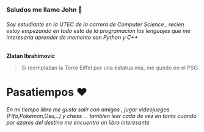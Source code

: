 ### Saludos me llamo John 👋

###### Soy estudiante en la UTEC de la carrera de Computer Science , recien estoy empezando en todo esto de la programación los lenguajes que me interesaría aprender de momento son Python y C++ 

**Zlatan Ibrahimovic** 

> Si reemplazan la Torre Eiffel por una estatua mía, me quedo en el PSG

# Pasatiempos ❤️

######  En mi tiempo libre me gusta salir con amigos , jugar videojuegos (Fifa,Pokemon,Osu,..) y chess ... tambien leer cada de vez en tanto cuando por azares del destino me encuentro un libro interesante 










<!--
**JohnMonroy/JohnMonroy** is a ✨ _special_ ✨ repository because its `README.md` (this file) appears on your GitHub profile.

Here are some ideas to get you started:

- 🔭 I’m currently working on ...
- 🌱 I’m currently learning ...
- 👯 I’m looking to collaborate on ...
- 🤔 I’m looking for help with ...
- 💬 Ask me about ...
- 📫 How to reach me: ...
- 😄 Pronouns: ...
- ⚡ Fun fact: ...
-->
